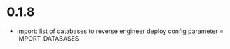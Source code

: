 # 0.1.8
- import: list of databases to reverse engineer
    deploy config parameter = IMPORT_DATABASES